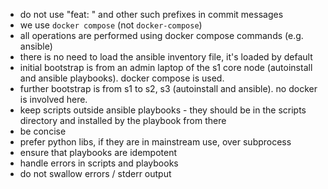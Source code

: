 - do not use "feat: " and other such prefixes in commit messages
- we use `docker compose` (not `docker-compose`)
- all operations are performed using docker compose commands (e.g. ansible)
- there is no need to load the ansible inventory file, it's loaded by default
- initial bootstrap is from an admin laptop of the s1 core node (autoinstall and ansible playbooks).  docker compose is used.
- further bootstrap is from s1 to s2, s3 (autoinstall and ansible).  no docker is involved here.
- keep scripts outside ansible playbooks - they should be in the scripts directory and installed by the playbook from there
- be concise
- prefer python libs, if they are in mainstream use, over subprocess
- ensure that playbooks are idempotent
- handle errors in scripts and playbooks
- do not swallow errors / stderr output
